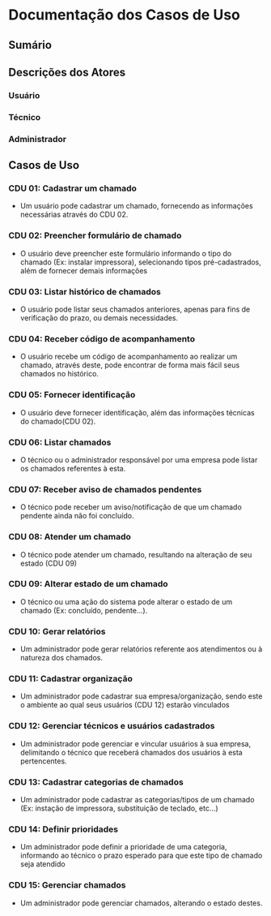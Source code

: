 # Documentação dos Casos de Uso

## Sumário

## Descrições dos Atores
### Usuário

### Técnico

### Administrador

## Casos de Uso
### CDU 01: Cadastrar um chamado
- Um usuário pode cadastrar um chamado, fornecendo as informações necessárias através do CDU 02.
### CDU 02: Preencher formulário de chamado
- O usuário deve preencher este formulário informando o tipo do chamado (Ex: instalar impressora), selecionando tipos pré-cadastrados, além de fornecer demais informações
### CDU 03: Listar histórico de chamados
- O usuário pode listar seus chamados anteriores, apenas para fins de verificação do prazo, ou demais necessidades.
### CDU 04: Receber código de acompanhamento
- O usuário recebe um código de acompanhamento ao realizar um chamado, através deste, pode encontrar de forma mais fácil seus chamados no histórico.
### CDU 05: Fornecer identificação
- O usuário deve fornecer identificação, além das informações técnicas do chamado(CDU 02).
### CDU 06: Listar chamados
- O técnico ou o administrador responsável por uma empresa pode listar os chamados referentes à esta.
### CDU 07: Receber aviso de chamados pendentes
- O técnico pode receber um aviso/notificação de que um chamado pendente ainda não foi concluído.
### CDU 08: Atender um chamado
- O técnico pode atender um chamado, resultando na alteração de seu estado (CDU 09)
### CDU 09: Alterar estado de um chamado
- O técnico ou uma ação do sistema pode alterar o estado de um chamado (Ex: concluído, pendente...).
### CDU 10: Gerar relatórios
- Um administrador pode gerar relatórios referente aos atendimentos ou à natureza dos chamados.
### CDU 11: Cadastrar organização
- Um administrador pode cadastrar sua empresa/organização, sendo este o ambiente ao qual seus usuários (CDU 12) estarão vinculados
### CDU 12: Gerenciar técnicos e usuários cadastrados
- Um administrador pode gerenciar e vincular usuários à sua empresa, delimitando o técnico que receberá chamados dos usuários à esta pertencentes.
### CDU 13: Cadastrar categorias de chamados
- Um administrador pode cadastrar as categorias/tipos de um chamado (Ex: instação de impressora, substituição de teclado, etc...)
### CDU 14: Definir prioridades
- Um administrador pode definir a prioridade de uma categoria, informando ao técnico o prazo esperado para que este tipo de chamado seja atendido
### CDU 15: Gerenciar chamados
- Um administrador pode gerenciar chamados, alterando o estado destes.
